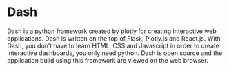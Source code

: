 # Dash

Dash is a python framework created by plotly for creating interactive web applications. Dash is written on the top of Flask, Plotly.js and React.js. With Dash, you don’t have to learn HTML, CSS and Javascript in order to create interactive dashboards, you only need python. Dash is open source and the application build using this framework are viewed on the web browser.
